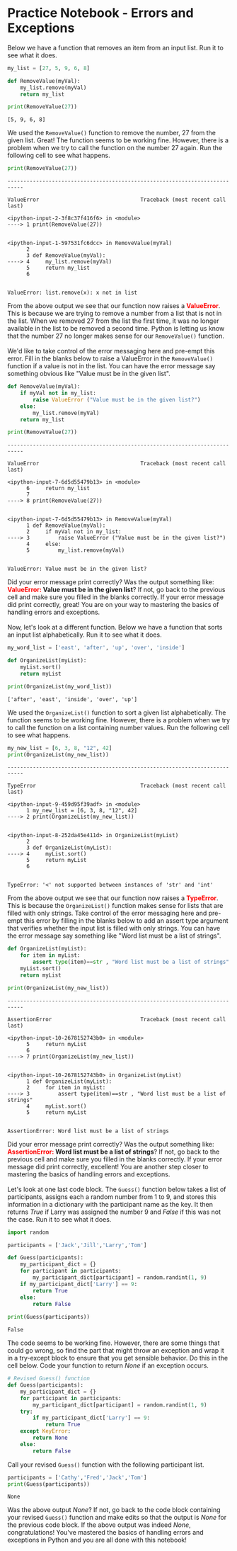 
# Practice Notebook - Errors and Exceptions

Below we have a function that removes an item from an input list.  Run it to see what it does.


```python
my_list = [27, 5, 9, 6, 8]

def RemoveValue(myVal):
    my_list.remove(myVal)
    return my_list

print(RemoveValue(27))
```

    [5, 9, 6, 8]


We used the `RemoveValue()` function to remove the number, 27 from the given list.  Great! The function seems to be working fine.  However, there is a problem when we try to call the function on the number 27 again.  Run the following cell to see what happens.  


```python
print(RemoveValue(27))
```


    ---------------------------------------------------------------------------

    ValueError                                Traceback (most recent call last)

    <ipython-input-2-3f8c37f416f6> in <module>
    ----> 1 print(RemoveValue(27))
    

    <ipython-input-1-597531fc6dcc> in RemoveValue(myVal)
          2 
          3 def RemoveValue(myVal):
    ----> 4     my_list.remove(myVal)
          5     return my_list
          6 


    ValueError: list.remove(x): x not in list


From the above output we see that our function now raises a <font color=red>**ValueError**</font>.  This is because we are trying to remove a number from a list that is not in the list.  When we removed 27 from the list the first time, it was no longer available in the list to be removed a second time. Python is letting us know that the number 27 no longer makes sense for our `RemoveValue()` function. 
<br><br>
We'd like to take control of the error messaging here and pre-empt this error. Fill in the blanks below to raise a ValueError in the `RemoveValue()` function if a value is not in the list. You can have the error message say something obvious like "Value must be in the given list".


```python
def RemoveValue(myVal):
    if myVal not in my_list:
        raise ValueError ("Value must be in the given list?")
    else:
        my_list.remove(myVal)
    return my_list

print(RemoveValue(27))
```


    ---------------------------------------------------------------------------

    ValueError                                Traceback (most recent call last)

    <ipython-input-7-6d5d55479b13> in <module>
          6     return my_list
          7 
    ----> 8 print(RemoveValue(27))
    

    <ipython-input-7-6d5d55479b13> in RemoveValue(myVal)
          1 def RemoveValue(myVal):
          2     if myVal not in my_list:
    ----> 3         raise ValueError ("Value must be in the given list?")
          4     else:
          5         my_list.remove(myVal)


    ValueError: Value must be in the given list?


Did your error message print correctly? Was the output something like: **<font color=red>ValueError:</font> Value must be in the given list**? If not, go back to the previous cell and make sure you filled in the blanks correctly.  If your error message did print correctly, great! You are on your way to mastering the basics of handling errors and exceptions.
<br><br>
Now, let's look at a different function.  Below we have a function that sorts an input list alphabetically.  Run it to see what it does.


```python
my_word_list = ['east', 'after', 'up', 'over', 'inside']

def OrganizeList(myList):
    myList.sort()
    return myList

print(OrganizeList(my_word_list))
```

    ['after', 'east', 'inside', 'over', 'up']


We used the `OrganizeList()` function to sort a given list alphabetically.  The function seems to be working fine.  However, there is a problem when we try to call the function on a list containing number values.  Run the following cell to see what happens.


```python
my_new_list = [6, 3, 8, "12", 42]
print(OrganizeList(my_new_list))
```


    ---------------------------------------------------------------------------

    TypeError                                 Traceback (most recent call last)

    <ipython-input-9-459d95f39adf> in <module>
          1 my_new_list = [6, 3, 8, "12", 42]
    ----> 2 print(OrganizeList(my_new_list))
    

    <ipython-input-8-252da45e411d> in OrganizeList(myList)
          2 
          3 def OrganizeList(myList):
    ----> 4     myList.sort()
          5     return myList
          6 


    TypeError: '<' not supported between instances of 'str' and 'int'


From the above output we see that our function now raises a <font color=red>**TypeError**</font>. This is because the `OrganizeList()` function makes sense for lists that are filled with only strings.  Take control of the error messaging here and pre-empt this error by filling in the blanks below to add an assert type argument that verifies whether the input list is filled with only strings. You can have the error message say something like "Word list must be a list of strings".


```python
def OrganizeList(myList):
    for item in myList:
        assert type(item)==str , "Word list must be a list of strings"
    myList.sort()
    return myList

print(OrganizeList(my_new_list))
```


    ---------------------------------------------------------------------------

    AssertionError                            Traceback (most recent call last)

    <ipython-input-10-2678152743b0> in <module>
          5     return myList
          6 
    ----> 7 print(OrganizeList(my_new_list))
    

    <ipython-input-10-2678152743b0> in OrganizeList(myList)
          1 def OrganizeList(myList):
          2     for item in myList:
    ----> 3         assert type(item)==str , "Word list must be a list of strings"
          4     myList.sort()
          5     return myList


    AssertionError: Word list must be a list of strings


Did your error message print correctly? Was the output something like: **<font color=red>AssertionError:</font> Word list must be a list of strings**? If not, go back to the previous cell and make sure you filled in the blanks correctly. If your error message did print correctly, excellent! You are another step closer to mastering the basics of handling errors and exceptions.
<br><br>
Let's look at one last code block.  The `Guess()` function below takes a list of participants, assigns each a random number from 1 to 9, and stores this information in a dictionary with the participant name as the key.  It then returns *True* if Larry was assigned the number 9 and *False* if this was not the case. Run it to see what it does.


```python
import random

participants = ['Jack','Jill','Larry','Tom']

def Guess(participants):
    my_participant_dict = {}
    for participant in participants:
        my_participant_dict[participant] = random.randint(1, 9)
    if my_participant_dict['Larry'] == 9:
        return True
    else:
        return False
    
print(Guess(participants))
```

    False


The code seems to be working fine.  However, there are some things that could go wrong, so find the part that might throw an exception and wrap it in a try-except block to ensure that you get sensible behavior.  Do this in the cell below. Code your function to return *None* if an exception occurs.


```python
# Revised Guess() function
def Guess(participants):
    my_participant_dict = {}
    for participant in participants:
        my_participant_dict[participant] = random.randint(1, 9)
    try:
        if my_participant_dict['Larry'] == 9:
            return True
    except KeyError:
        return None
    else:
        return False
```

Call your revised `Guess()` function with the following participant list.


```python
participants = ['Cathy','Fred','Jack','Tom']
print(Guess(participants))
```

    None


Was the above output *None*? If not, go back to the code block containing your revised `Guess()` function and make edits so that the output is *None* for the previous code block.  If the above output was indeed *None*, congratulations! You've mastered the basics of handling errors and exceptions in Python and you are all done with this notebook!
